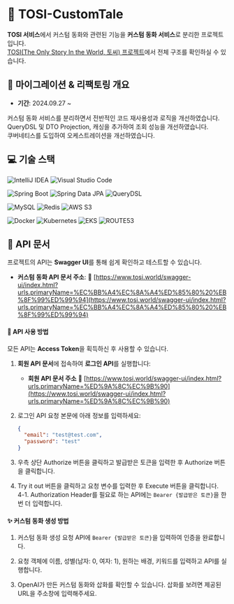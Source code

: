 # :art: TOSI-CustomTale

**TOSI 서비스**에서 커스텀 동화와 관련된 기능을 **커스텀 동화 서비스**로 분리한 프로젝트 입니다.  
[TOSI(The Only Story In the World, 토씨) 프로젝트](https://github.com/dykimHub/TOSI)에서 전체 구조를 확인하실 수 있습니다.

## 📅 마이그레이션 & 리팩토링 개요

- **기간**: 2024.09.27 ~

커스텀 동화 서비스를 분리하면서 전반적인 코드 재사용성과 로직을 개선하였습니다.  
QueryDSL 및 DTO Projection, 캐싱을 추가하여 조회 성능을 개선하였습니다.  
쿠버네티스를 도입하여 오케스트레이션을 개선하였습니다.

## :computer: 기술 스택

![IntelliJ IDEA](https://img.shields.io/badge/IntelliJ%20IDEA-000000.svg?style=for-the-badge&logo=intellij-idea&logoColor=white)
![Visual Studio Code](https://img.shields.io/badge/Visual%20Studio%20Code-007ACC?style=for-the-badge&logo=Visual%20Studio%20Code&logoColor=white)

![Spring Boot](https://img.shields.io/badge/spring%20boot-%236DB33F.svg?style=for-the-badge&logo=springboot&logoColor=white)
![Spring Data JPA](https://img.shields.io/badge/Spring%20Data%20JPA-%236DB33F.svg?style=for-the-badge&logo=spring&logoColor=white)
![QueryDSL](https://img.shields.io/badge/QueryDSL-4C7ED6?style=for-the-badge&logo=spring&logoColor=white)

![MySQL](https://img.shields.io/badge/mysql-%2300f.svg?style=for-the-badge&logo=mysql&logoColor=white)
![Redis](https://img.shields.io/badge/Redis-%23DC382D.svg?style=for-the-badge&logo=redis&logoColor=white)
![AWS S3](https://img.shields.io/badge/AWS%20S3-%23FF9900.svg?style=for-the-badge&logo=amazons3&logoColor=white)

![Docker](https://img.shields.io/badge/Docker-%232496ED.svg?style=for-the-badge&logo=docker&logoColor=white)
![Kubernetes](https://img.shields.io/badge/kubernetes-%23326CE5.svg?style=for-the-badge&logo=kubernetes&logoColor=white)
![EKS](https://img.shields.io/badge/AWS%20EKS-%23FF9900.svg?style=for-the-badge&logo=amazoneks&logoColor=white)
![ROUTE53](https://img.shields.io/badge/AWS%20route53-%23FF9900.svg?style=for-the-badge&logo=amazonroute53&logoColor=white)

## 📖 API 문서

프로젝트의 API는 **Swagger UI**를 통해 쉽게 확인하고 테스트할 수 있습니다.

- **커스텀 동화 API 문서 주소**: 🔗 [https://www.tosi.world/swagger-ui/index.html?urls.primaryName=%EC%BB%A4%EC%8A%A4%ED%85%80%20%EB%8F%99%ED%99%94](https://www.tosi.world/swagger-ui/index.html?urls.primaryName=%EC%BB%A4%EC%8A%A4%ED%85%80%20%EB%8F%99%ED%99%94)

#### 🔐 API 사용 방법

모든 API는 **Access Token**을 획득하신 후 사용할 수 있습니다.

1. **회원 API 문서**에 접속하여 **로그인 API**를 실행합니다:

   - **회원 API 문서 주소** 🔗 [https://www.tosi.world/swagger-ui/index.html?urls.primaryName=%ED%9A%8C%EC%9B%90](https://www.tosi.world/swagger-ui/index.html?urls.primaryName=%ED%9A%8C%EC%9B%90)

2. 로그인 API 요청 본문에 아래 정보를 입력하세요:
   ```json
   {
     "email": "test@test.com",
     "password": "test"
   }
   ```
3. 우측 상단 Authorize 버튼을 클릭하고 발급받은 토큰을 입력한 후 Authorize 버튼을 클릭합니다.
4. Try it out 버튼을 클릭하고 요청 변수를 입력한 후 Execute 버튼을 클릭합니다.  
   4-1. Authorization Header를 필요로 하는 API에는 `Bearer {발급받은 토큰}`을 한번 더 입력합니다.

#### :sparkles: 커스텀 동화 생성 방법

1. 커스텀 동화 생성 요청 API에 `Bearer {발급받은 토큰}`을 입력하여 인증을 완료합니다.

2. 요청 객체에 이름, 성별(남자: 0, 여자: 1), 원하는 배경, 키워드를 입력하고 API를 실행합니다.

3. OpenAI가 만든 커스텀 동화와 삽화를 확인할 수 있습니다. 삽화를 보려면 제공된 URL을 주소창에 입력해주세요.
